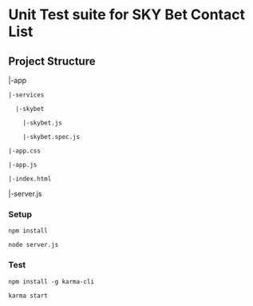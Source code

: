 
# Unit Test suite for SKY Bet Contact List

## Project Structure
 |-app

    |-services

      |-skybet

        |-skybet.js

        |-skybet.spec.js

    |-app.css

    |-app.js

    |-index.html
    
  |-server.js

### Setup

`npm install`

`node server.js`

### Test

`npm install -g karma-cli`

`karma start`

